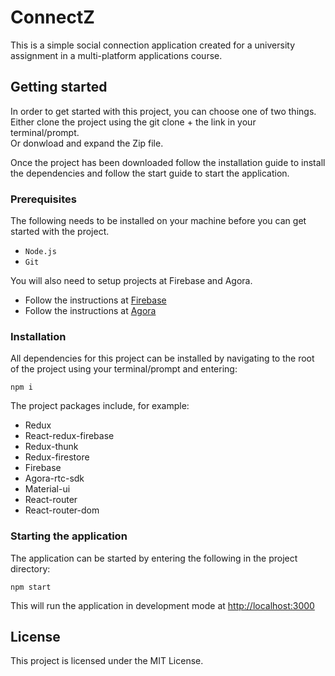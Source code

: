 # ConnectZ

This is a simple social connection application created for a university assignment in a multi-platform applications course.

## Getting started

In order to get started with this project, you can choose one of two things.</br>
Either clone the project using the git clone + the link in your terminal/prompt.</br>
Or donwload and expand the Zip file.</br>

Once the project has been downloaded follow the installation guide to install the dependencies and follow the start guide to start the application.

### Prerequisites

The following needs to be installed on your machine before
you can get started with the project.</br>

- `Node.js`
- `Git`

You will also need to setup projects at Firebase and Agora.</br>

- Follow the instructions at [Firebase](https://firebase.google.com/)
- Follow the instructions at [Agora](https://www.agora.io/)

### Installation

All dependencies for this project can be installed by navigating to the root
of the project using your terminal/prompt and entering: </br>

`npm i`

The project packages include, for example:</br>

- Redux
- React-redux-firebase
- Redux-thunk
- Redux-firestore
- Firebase
- Agora-rtc-sdk
- Material-ui
- React-router
- React-router-dom

### Starting the application

The application can be started by entering the following in the project directory:</br>

`npm start`

This will run the application in development mode at [http://localhost:3000](http://localhost:3000)

## License

This project is licensed under the MIT License.
